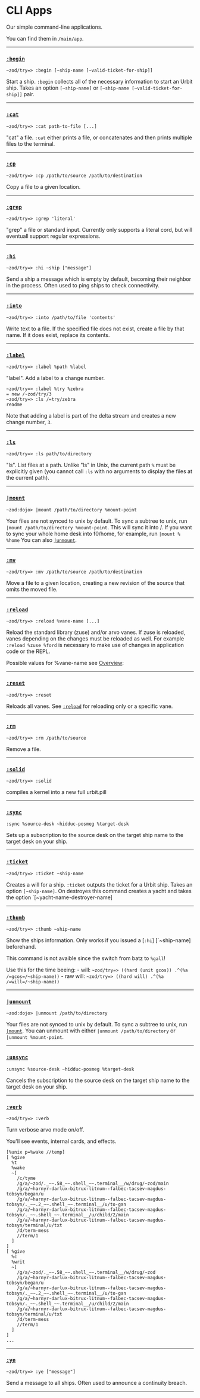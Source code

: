 <div class="short">

CLI Apps
========

Our simple command-line applications.

You can find them in `/main/app`.

</div>

------------------------------------------------------------------------

### [`:begin`](#begin)

`~zod/try=> :begin [~ship-name [~valid-ticket-for-ship]]`

Start a ship. `:begin` collects all of the necessary information to
start an Urbit ship. Takes an option `[~ship-name]` or
`[~ship-name [~valid-ticket-for-ship]]` pair.

------------------------------------------------------------------------

### [`:cat`](#cat)

`~zod/try=> :cat path-to-file [...]`

"cat" a file. `:cat` either prints a file, or concatenates and then
prints multiple files to the terminal.

------------------------------------------------------------------------

### [`:cp`](#cp)

`~zod/try=> :cp /path/to/source /path/to/destination`

Copy a file to a given location.

------------------------------------------------------------------------

### [`:grep`](#grep)

`~zod/try=> :grep 'literal'`

"grep" a file or standard input. Currently only supports a literal cord, 
but will eventuall support regular expressions.

------------------------------------------------------------------------

### [`:hi`](#hi)

`~zod/try=> :hi ~ship ["message"]`

Send a ship a message which is empty by default, becoming their neighbor
in the process. Often used to ping ships to check connectivity.

------------------------------------------------------------------------

### [`:into`](#into)

`~zod/try=> :into /path/to/file 'contents'`

Write text to a file. If the specified file does not exist, create a
file by that name. If it does exist, replace its contents.

------------------------------------------------------------------------

### [`:label`](#label)

`~zod/try=> :label %path %label`

"label". Add a label to a change number.

    ~zod/try=> :label %try %zebra
    = new /~zod/try/3
    ~zod/try=> :ls /=try/zebra
    readme

Note that adding a label is part of the delta stream and creates a new
change number, `3`.

------------------------------------------------------------------------

### [`:ls`](#ls)

`~zod/try=> :ls path/to/directory`

"ls". List files at a path. Unlike "ls" in Unix, the current path `%`
must be explicitly given (you cannot call `:ls` with no arguments to
display the files at the current path).

------------------------------------------------------------------------

### [`|mount`](#mount)

`~zod:dojo> |mount /path/to/directory %mount-point`

Your files are not synced to unix by default.
To sync a subtree to unix, run `|mount /path/to/directory %mount-point`.
This will sync it into <pier>/<mount-point>.
If you want to sync your whole home desk into f0/home, for example,
run `|mount % %home`  You can also [`|unmount`](#unmount).

------------------------------------------------------------------------

### [`:mv`](#mv)

`~zod/try=> :mv /path/to/source /path/to/destination`

Move a file to a given location, creating a new revision of the source
that omits the moved file.

------------------------------------------------------------------------

### [`:reload`](#reload)

`~zod/try=> :reload %vane-name [...]`

Reload the standard library (zuse) and/or arvo vanes. If zuse is
reloaded, vanes depending on the changes must be reloaded as well. For
example `:reload %zuse %ford` is necessary to make use of changes in
application code or the REPL.

Possible values for %vane-name see [Overview](overview "overview"):

------------------------------------------------------------------------

### [`:reset`](#reset)

`~zod/try=> :reset`

Reloads all vanes. See [`:reload`](#reload) for reloading only or a specific vane.

------------------------------------------------------------------------

### [`:rm`](#rm)

`~zod/try=> :rm /path/to/source`

Remove a file.

------------------------------------------------------------------------

### [`:solid`](#solid)

`~zod/try=> :solid`

compiles a kernel into a new full urbit.pill

------------------------------------------------------------------------

### [`:sync`](#sync)

`:sync %source-desk ~hidduc-posmeg %target-desk`

Sets up a subscription to the source desk on the target ship name to the
target desk on your ship.

------------------------------------------------------------------------

### [`:ticket`](#ticket)

`~zod/try=> :ticket ~ship-name`

Creates a will for a ship. `:ticket` outputs the ticket for a Urbit
ship. Takes an option `[~ship-name]`. On destroyes this command creates
a yacht and takes the option \`[\~yacht-name-destroyer-name]

------------------------------------------------------------------------

### [`:thumb`](#thumb)

`~zod/try=> :thumb ~ship-name`

Show the ships information. Only works if you issued a [`:hi`]
[\`\~ship-name] beforehand.

This command is not avaible since the switch from batz to `%gall`!

Use this for the time beeing: - will:
`~zod/try=> ((hard (unit gcos)) .^(%a /=gcos=/~ship-name))` - raw will:
`~zod/try=> ((hard will) .^(%a /=will=/~ship-name))`

------------------------------------------------------------------------

### [`|unmount`](#unmount)

`~zod:dojo> |unmount /path/to/directory`

Your files are not synced to unix by default.
To sync a subtree to unix, run [`|mount`](#mount).
You can unmount with either `|unmount /path/to/directory`
or `|unmount %mount-point`.

------------------------------------------------------------------------

### [`:unsync`](#unsync)

`:unsync %source-desk ~hidduc-posmeg %target-desk`

Cancels the subscription to the source desk on the target ship name to
the target desk on your ship.

------------------------------------------------------------------------

### [`:verb`](#verb)

`~zod/try=> :verb`

Turn verbose arvo mode on/off.

You'll see events, internal cards, and effects.

    [%unix p=%wake //temp]
    [ %give
      %t
      %wake
      ~[
        /c/tyme
        /g/a/~zod/._~~.58_~~.shell_~~.terminal__/w/drug/~zod/main
        /g/a/~harnyr-darlux-bitrux-litnum--falbec-tacsev-magdus-tobsyn/began/u
        /g/a/~harnyr-darlux-bitrux-litnum--falbec-tacsev-magdus-tobsyn/._~~.2_~~.shell_~~.terminal__/u/to-gan
        /g/a/~harnyr-darlux-bitrux-litnum--falbec-tacsev-magdus-tobsyn/._~~.shell_~~.terminal__/u/child/2/main
        /g/a/~harnyr-darlux-bitrux-litnum--falbec-tacsev-magdus-tobsyn/terminal/u/txt
        /d/term-mess
        //term/1
      ]
    ]
    [ %give
      %c
      %writ
      ~[
        /g/a/~zod/._~~.58_~~.shell_~~.terminal__/w/drug/~zod
        /g/a/~harnyr-darlux-bitrux-litnum--falbec-tacsev-magdus-tobsyn/began/u
        /g/a/~harnyr-darlux-bitrux-litnum--falbec-tacsev-magdus-tobsyn/._~~.2_~~.shell_~~.terminal__/u/to-gan
        /g/a/~harnyr-darlux-bitrux-litnum--falbec-tacsev-magdus-tobsyn/._~~.shell_~~.terminal__/u/child/2/main
        /g/a/~harnyr-darlux-bitrux-litnum--falbec-tacsev-magdus-tobsyn/terminal/u/txt
        /d/term-mess
        //term/1
      ]
    ]
    ...

------------------------------------------------------------------------

### [`:ye`](#ye)

`~zod/try=> :ye ["message"]`

Send a message to all ships. Often used to announce a continuity breach.

------------------------------------------------------------------------
